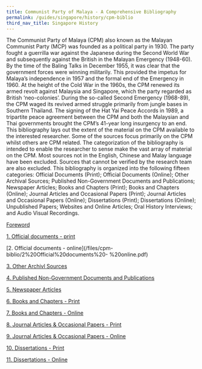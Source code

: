 ```yaml
---
title: Communist Party of Malaya - A Comprehensive Bibliography
permalink: /guides/singapore/history/cpm-biblio
third_nav_title: Singapore History
---
```

The Communist Party of Malaya (CPM) also known as the Malayan Communist Party (MCP) was founded as a political party in 1930. The party fought a guerrilla war against the Japanese during the Second World War and subsequently against the British in the Malayan Emergency (1948-60). By the time of the Baling Talks in December 1955, it was clear that the government forces were winning militarily. This provided the impetus for Malaya’s independence in 1957 and the formal end of the Emergency in 1960. 
At the height of the Cold War in the 1960s, the CPM renewed its armed revolt against Malaysia and Singapore, which the party regarded as British ‘neo-colonies’. During the so-called Second Emergency (1968-89), the CPM waged its revived armed struggle primarily from jungle bases in Southern Thailand. The signing of the Hat Yai Peace Accords in 1989, a tripartite peace agreement between the CPM and both the Malaysian and Thai governments brought the CPM’s 41-year long insurgency to an end.
This bibliography lays out the extent of the material on the CPM available to the interested researcher. Some of the sources focus primarily on the CPM whilst others are CPM related. The categorization of the bibliography is intended to enable the researcher to sense make the vast array of material on the CPM. Most sources not in the English, Chinese and Malay language have been excluded. Sources that cannot be verified by the research team are also excluded.
This bibliography is organized into the following fifteen categories: Official Documents (Print); Official Documents (Online); Other Archival Sources; Published Non-Government Documents and Publications; Newspaper Articles; Books and Chapters (Print); Books and Chapters (Online); Journal Articles and Occasional Papers (Print); Journal Articles and Occasional Papers (Online); Dissertations (Print); Dissertations (Online); Unpublished Papers; Websites and Online Articles; Oral History Interviews; and Audio Visual Recordings.

[Foreword](/files/cpm-biblio/Foreword.pdf)

[1. Official documents - print](/files/cpm-biblio/1%20Official%20documents%20-%20print.pdf)


[2. Official documents - online](/files/cpm-biblio/2%20Official%20documents%20-
%20online.pdf)


[3. Other Archivl Sources](/files/cpm-biblio/3%20Other%20Archival%20Sources.pdf)

[4. Published Non-Government Documents and Publications](/files/cpm-biblio/4%20Published%20Non-Government%20Documents%20and%20Publications.pdf)

[5. Newspaper Articles](/files/cpm-biblio/5%20Newspaper%20Articles.pdf)

[6. Books and Chapters - Print](/files/cpm-biblio/6%20Books%20and%20Chapters%20-%20Print.pdf)

[7. Books and Chapters - Online](/files/cpm-biblio/7%20Books%20and%20Chapters%20-%20Online.pdf)

[8. Journal Articles & Occasional Papers - Print](/files/cpm-biblio/8%20Journal%20Articles%20and%20Occasional%20Papers%20-%20Print.pdf)

[9. Journal Articles & Occasional Papers - Online](/files/cpm-biblio/9%20Journal%20Articles%20and%20Occasional%20Papers%20-%20Online.pdf)

[10. Dissertations - Print](/files/cpm-biblio/10%20Dissertations%20-%20Print.pdf)

[11. Dissertations - Online](/files/cpm-biblio/11%20Dissertations%20-%20Online.pdf)

